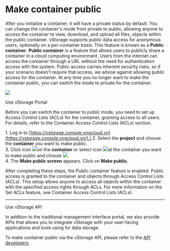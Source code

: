 # Make container public

After you initialize a container, it will have a private status by default. You can change the container's mode from private to public, allowing anyone to access the container to view, download, and upload all files, objects within the public container. vStorage supports public data access for anonymous users, optionally on a per-container basis. This feature is known as a **Public container**. **Public container** is a feature that allows users to publicly share a container in a cloud computing environment. Users from the internet can access the container through a URL without the need for authentication access with the system. Public access carries inherent security risks, so if your scenario doesn't require that access, we advise against allowing public access for the container. At any time you no longer want to make the container public, you can switch the mode to private for the container.

![](https://www.vngcloud.vn/documents/20126/1455799/vng-cloud-product-vstorage-acl-vi-01-slideshow.jpg)

&#x20;Use vStorage Portal

Before you can switch the container to public mode, you need to set up Access Control Lists (ACLs) for the container, granting access to all users. For details, refer to the Container Access Control Lists (ACLs) section.

1\. Log in to [https://vstorage.console.vngcloud.vn](https://vstorage.console.vngcloud.vn/).\
2\. Select the **project** and choose the **container** you want to make public.\
3\. Click icon ![](https://docs.vngcloud.vn/download/thumbnails/67994103/image2023-3-6\_10-20-30.png?version=1\&modificationDate=1700710828000\&api=v2)on the **container** or select icon ![](https://docs.vngcloud.vn/download/thumbnails/67994103/image2023-2-6\_10-20-54.png?version=1\&modificationDate=1700710828000\&api=v2)at the container you want to make public and choose ![](https://docs.vngcloud.vn/download/thumbnails/67994103/image2023-11-23\_10-51-14.png?version=1\&modificationDate=1700711475000\&api=v2).\
4\. The **Make public screen** appears. Click on **Make public.**

After completing these steps, the Public container feature is enabled. Public access is granted to the container and objects through Access Control Lists (ACLs). This setup allows anyone to access all objects within the container with the specified access rights through ACLs. For more information on the Set ACLs feature, see Container Access Control Lists (ACLs).

***

&#x20;Use vStorage API

In addition to the traditional management interface portal, we also provide APIs that allows you to integrate vStorage with your user-facing applications and tools using for data storage.

To make container public via the vStorage API, please refer to the [API developers](https://docs.vngcloud.vn/display/VSEN/API+developers).
